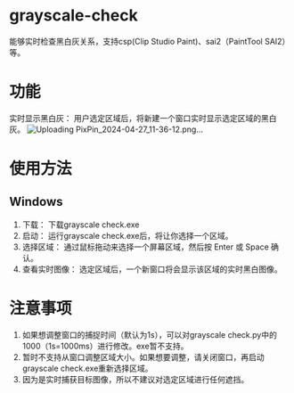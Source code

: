 # grayscale-check
能够实时检查黑白灰关系，支持csp(Clip Studio Paint)、sai2（PaintTool SAI2）等。
# 功能
实时显示黑白灰： 用户选定区域后，将新建一个窗口实时显示选定区域的黑白灰。
![Uploading PixPin_2024-04-27_11-36-12.png…]()
# 使用方法
## Windows
1. 下载： 下载grayscale check.exe
2. 启动： 运行grayscale check.exe后，将让你选择一个区域。
3. 选择区域： 通过鼠标拖动来选择一个屏幕区域，然后按 Enter 或 Space 确认。
4. 查看实时图像： 选定区域后，一个新窗口将会显示该区域的实时黑白图像。
# 注意事项
1. 如果想调整窗口的捕捉时间（默认为1s），可以对grayscale check.py中的1000（1s=1000ms）进行修改。exe暂不支持。
2. 暂时不支持从窗口调整区域大小。如果想要调整，请关闭窗口，再启动grayscale check.exe重新选择区域。
3. 因为是实时捕获目标图像，所以不建议对选定区域进行任何遮挡。
